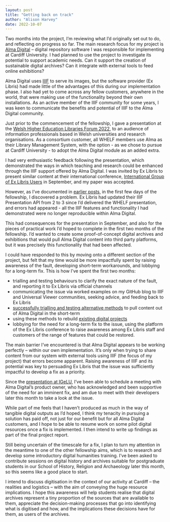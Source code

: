 ```yaml
---
layout: post
title: "Getting back on track"
author: "Alison Harvey"
date: 2022-10-07
---
```

Two months into the project, I’m reviewing what I’d originally set out to do, and reflecting on progress so far. The main research focus for my project is [Alma Digital](https://librarysearch.cardiff.ac.uk/discovery/collectionDiscovery?vid=44WHELF_CAR:44WHELF_CAR_VU1) – digital repository software I was responsible for implementing at Cardiff University. I had planned to use the project to investigate its potential to support academic needs. Can it support the creation of sustainable digital archives? Can it integrate with external tools to feed online exhibitions? 

Alma Digital uses [IIIF](https://iiif.io/) to serve its images, but the software provider (Ex Libris) had made little of the advantages of this during our implementation phase. I also had yet to come across any fellow customers, anywhere in the world, that were making use of the functionality beyond their own installations. As an active member of the IIIF community for some years, I was keen to communicate the benefits and potential of IIIF to the Alma Digital community. 
<!--more--> 

Just prior to the commencement of the fellowship, I gave a presentation at the [Welsh Higher Education Libraries Forum 2022](https://www.youtube.com/watch?v=ywI3tkFO-ts), to an audience of information professionals based in Welsh universities and research organisations. As a consortium customer, all WHELF members use Alma as their Library Management System, with the option - as we chose to pursue at Cardiff University - to adopt the Alma Digital module as an added extra.

I had very enthusiastic feedback following the presentation, which demonstrated the ways in which teaching and research could be enhanced through the IIIF support offered by Alma Digital. I was invited by Ex Libris to present similar content at their international conference, [International Group of Ex Libris Users](https://igelu.org/event/2022-annual-conference/) in September, and my paper was accepted.

However, as I’ve documented in [earlier posts](https://aeh0.github.io/experiiiments/2022/08/08/universal-viewer.html), in the first few days of the fellowship, I discovered a problem. Ex Libris had updated their IIIF Presentation API from 2 to 3 since I’d delivered the WHELF presentation, and errors had appeared - all the IIIF features and functionality I had demonstrated were no longer reproducible within Alma Digital. 

This had consequences for the presentation in September, and also for the pieces of practical work I’d hoped to complete in the first two months of the fellowship. I’d wanted to create some proof-of-concept digital archives and exhibitions that would pull Alma Digital content into third party platforms, but it was precisely this functionality that had been affected.

I could have responded to this by moving onto a different section of the project, but felt that my time would be more impactfully spent by raising awareness of the fault, developing short-term workarounds, and lobbying for a long-term fix. This is how I’ve spent the first two months:

-	trialling and testing behaviours to clarify the exact nature of the fault, and reporting it to Ex Libris via official channels
-	communicating the issue via worked examples on my GitHub blog to IIIF and Universal Viewer communities, seeking advice, and feeding back to Ex Libris
-	[successfully trialling and testing alternative methods](https://aeh0.github.io/experiiiments/2022/09/13/universal-viewer-2.html) to pull content out of Alma Digital in the short-term
-	using these methods to rebuild [existing digital projects](https://xerte.cardiff.ac.uk/play_17356)
-	lobbying for the need for a long-term fix to the issue, using the platform of the Ex Libris conference to raise awareness among Ex Libris staff and customers of the range of features that could be restored.


The main barrier I’ve encountered is that Alma Digital appears to be working perfectly – within our own implementation. It’s only when trying to share content from our system with external tools using IIIF (the focus of my project) that errors become apparent. Raising awareness of IIIF and its potential was key to persuading Ex Libris that the issue was sufficiently impactful to develop a fix as a priority.

Since the [presentation at IGeLU](https://vimeo.com/756243360), I’ve been able to schedule a meeting with Alma Digital’s product owner, who has acknowledged and been supportive of the need for an imminent fix, and am due to meet with their developers later this month to take a look at the issue.

While part of me feels that I haven’t produced as much in the way of tangible digital outputs as I’d hoped, I think my tenacity in pursuing a solution has paid off, not just for our benefit but for all Alma Digital customers, and I hope to be able to resume work on some pilot digital resources once a fix is implemented. I then intend to write up findings as part of the final project report.

Still being uncertain of the timescale for a fix, I plan to turn my attention in the meantime to one of the other fellowship aims, which is to research and develop some introductory digital humanities training. I’ve been asked to contribute sessions on digital history and archives suitable for postgraduate students in our School of History, Religion and Archaeology later this month, so this seems like a good place to start.

I intend to discuss digitisation in the context of our activity at Cardiff – the realities and logistics – with the aim of conveying the huge resource implications. I hope this awareness will help students realise that digital archives represent a tiny proportion of the sources that are available to them, appreciate the decision-making processes that go into identifying what is digitised and how, and the implications these decisions have for them, as users of the archives. 
